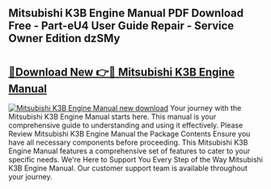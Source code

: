 ## Mitsubishi K3B Engine Manual PDF Download Free - Part-eU4 User Guide Repair - Service Owner Edition dzSMy

# <h2><a href="http://bc88102.oget.top/?id=Mitsubishi+K3B+Engine+Manual">🔗Download New 👉🔴 Mitsubishi K3B Engine Manual</a></h2>

[![Mitsubishi K3B Engine Manual new download](https://i.imgur.com/5g1atiW.png)](http://bc88102.oget.top/?id=Mitsubishi+K3B+Engine+Manual)
Your journey with the Mitsubishi K3B Engine Manual starts here. This manual is your comprehensive guide to understanding and using it effectively. Please Review Mitsubishi K3B Engine Manual the Package Contents Ensure you have all necessary components before proceeding. This Mitsubishi K3B Engine Manual features a comprehensive set of features to cater to your specific needs. We're Here to Support You Every Step of the Way Mitsubishi K3B Engine Manual. Our customer support team is available throughout your journey.
